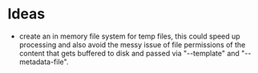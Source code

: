 
Ideas
=====

- create an in memory file system for temp files, this could speed up processing and also avoid the messy issue of file permissions of the content that gets buffered to disk and passed via "--template" and "--metadata-file".



